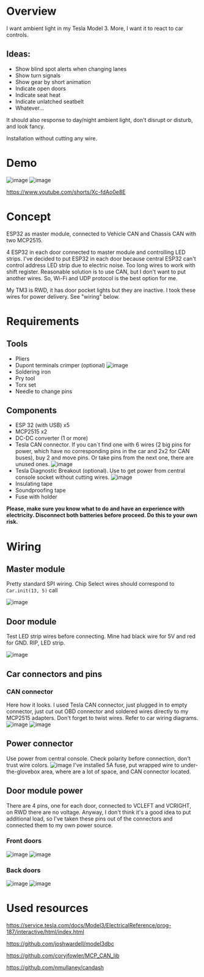 # Overview
I want ambient light in my Tesla Model 3. More, I want it to react to car controls.
## Ideas:
- Show blind spot alerts when changing lanes
- Show turn signals
- Show gear by short animation
- Indicate open doors
- Indicate seat heat
- Indicate unlatched seatbelt
- Whatever...

It should also response to day/night ambient light, don't disrupt or disturb, and look fancy.

Installation without cutting any wire.

# Demo
![image](images/overview1.jpg)
![image](images/overview2.jpg)

https://www.youtube.com/shorts/Xc-fdAo0e8E

# Concept

ESP32 as master module, connected to Vehicle CAN and Chassis CAN with two MCP2515.

4 ESP32 in each door connected to master module and controlling LED strips.
I've decided to put ESP32 in each door because central ESP32 can't control address LED strip due to electric noise. Too long wires to work with shift register.
Reasonable solution is to use CAN, but I don't want to put another wires. So, Wi-Fi and UDP protocol is the best option for me.

My TM3 is RWD, it has door pocket lights but they are inactive. I took these wires for power delivery. See "wiring" below.

# Requirements

## Tools
- Pliers
- Dupont terminals crimper (optional)
![image](images/tools-crimper.png)
- Soldering iron
- Pry tool
- Torx set
- Needle to change pins

## Components
- ESP 32 (with USB) x5
- MCP2515 x2
- DC-DC converter (1 or more)
- Tesla CAN connector. If you can`t find one with 6 wires (2 big pins for power, which have no corresponding pins in the car and 2x2 for CAN buses), buy 2 and move pins. Or take pins from the next one, there are unused ones. 
![image](images/connector-can3.png)
- Tesla Diagnostic Breakout (optional). Use to get power from central console socket without cutting wires.
![image](images/connector-power1.png)
- Insulating tape
- Soundproofing tape
- Fuse with holder

**Please, make sure you know what to do and have an experience with electricity. Disconnect both batteries before proceed.
Do this to your own risk.**

# Wiring

## Master module

Pretty standard SPI wiring. Chip Select wires should correspond to `Car.init(13, 5)` call

![image](images/master-wiring.png)

## Door module

Test LED strip wires before connecting. Mine had black wire for 5V and red for GND. RIP, LED strip.

![image](images/door-wiring.png)

## Car connectors and pins

### CAN connector

Here how it looks. I used Tesla CAN connector, just plugged in to empty connector, just cut out OBD connector and soldered wires directly to my MCP2515 adapters. 
Don't forget to twist wires.
Refer to car wiring diagrams.
![image](images/connector-can1.png)
![image](images/connector-can2.png)

## Power connector
Use power from central console. Check polarity before connection, don't trust wire colors.
![image](images/connector-power2.png)
I've installed 5A fuse, put wrapped wire to under-the-glovebox area, where are a lot of space, and CAN connector located. 

## Door module power
There are 4 pins, one for each door, connected to VCLEFT and VCRIGHT, on RWD there are no voltage.
Anyway, I don't think it's a good idea to put additional load, so I've taken these pins out of the connectors and connected them to my own power source.
### Front doors
![image](images/connector-door1.png)
![image](images/connector-door2.png)
### Back doors
![image](images/connector-door3.png)
![image](images/connector-door4.png)

# Used resources

https://service.tesla.com/docs/Model3/ElectricalReference/prog-187/interactive/html/index.html

https://github.com/joshwardell/model3dbc

https://github.com/coryjfowler/MCP_CAN_lib

https://github.com/nmullaney/candash
